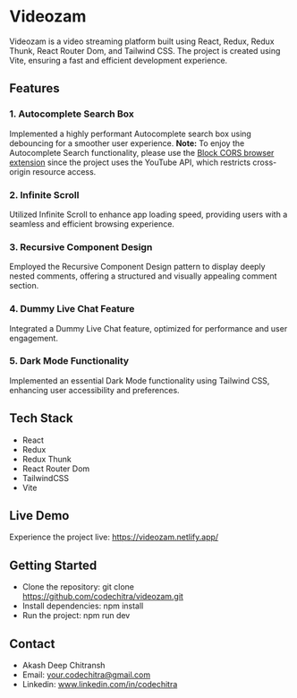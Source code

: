 # Videozam

Videozam is a video streaming platform built using React, Redux, Redux Thunk, React Router Dom, and Tailwind CSS. The project is created using Vite, ensuring a fast and efficient development experience.


## Features

### 1. Autocomplete Search Box
Implemented a highly performant Autocomplete search box using debouncing for a smoother user experience.
**Note:** To enjoy the Autocomplete Search functionality, please use the [Block CORS browser extension]([https://example-extension-link.com](https://chromewebstore.google.com/detail/cors-unblock/lfhmikememgdcahcdlaciloancbhjino)) since the project uses the YouTube API, which restricts cross-origin resource access.

### 2. Infinite Scroll
Utilized Infinite Scroll to enhance app loading speed, providing users with a seamless and efficient browsing experience.

### 3. Recursive Component Design
Employed the Recursive Component Design pattern to display deeply nested comments, offering a structured and visually appealing comment section.

### 4. Dummy Live Chat Feature
Integrated a Dummy Live Chat feature, optimized for performance and user engagement.

### 5. Dark Mode Functionality
Implemented an essential Dark Mode functionality using Tailwind CSS, enhancing user accessibility and preferences.
## Tech Stack
* React
* Redux
* Redux Thunk
* React Router Dom
* TailwindCSS
* Vite
## Live Demo
Experience the project live: https://videozam.netlify.app/
  
## Getting Started
* Clone the repository: git clone https://github.com/codechitra/videozam.git
* Install dependencies: npm install
* Run the project: npm run dev
## Contact

* Akash Deep Chitransh
* Email: your.codechitra@gmail.com
* Linkedin: www.linkedin.com/in/codechitra
